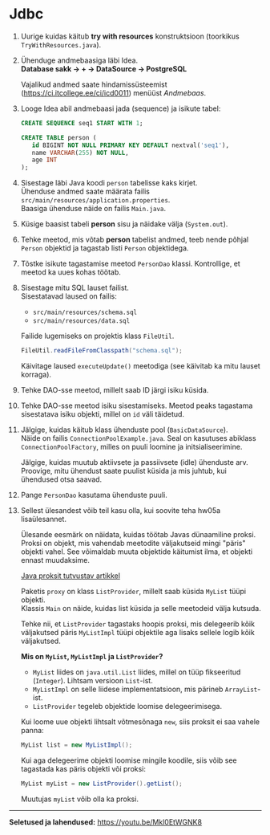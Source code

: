 # Jdbc

1. Uurige kuidas käitub **try with resources** konstruktsioon (toorkikus `TryWithResources.java`).

2. Ühenduge andmebaasiga läbi Idea.  
   **Database sakk → + → DataSource → PostgreSQL**

   Vajalikud andmed saate hindamissüsteemist (<https://ci.itcollege.ee/ci/icd0011>) menüüst *Andmebaas*.

3. Looge Idea abil andmebaasi jada (sequence) ja isikute tabel:

   ```sql
   CREATE SEQUENCE seq1 START WITH 1;

   CREATE TABLE person (
      id BIGINT NOT NULL PRIMARY KEY DEFAULT nextval('seq1'),
      name VARCHAR(255) NOT NULL,
      age INT
   );
   ```

4. Sisestage läbi Java koodi `person` tabelisse kaks kirjet.  
   Ühenduse andmed saate määrata failis `src/main/resources/application.properties`.  
   Baasiga ühenduse näide on failis `Main.java`.

5. Küsige baasist tabeli **person** sisu ja näidake välja (`System.out`).

6. Tehke meetod, mis võtab **person** tabelist andmed, teeb nende põhjal `Person` objektid ja tagastab listi `Person` objektidega.

7. Tõstke isikute tagastamise meetod `PersonDao` klassi. Kontrollige, et meetod ka uues kohas töötab.

8. Sisestage mitu SQL lauset failist.  
   Sisestatavad laused on failis:

   - `src/main/resources/schema.sql`
   - `src/main/resources/data.sql`

   Failide lugemiseks on projektis klass `FileUtil`.

   ```java
   FileUtil.readFileFromClasspath("schema.sql");
   ```

   Käivitage laused `executeUpdate()` meetodiga (see käivitab ka mitu lauset korraga).

9. Tehke DAO-sse meetod, millelt saab ID järgi isiku küsida.

10. Tehke DAO-sse meetod isiku sisestamiseks. Meetod peaks tagastama sisestatava isiku objekti, millel on `id` väli täidetud.

11. Jälgige, kuidas käitub klass ühenduste pool (`BasicDataSource`).  
    Näide on failis `ConnectionPoolExample.java`. Seal on kasutuses abiklass `ConnectionPoolFactory`, milles on puuli loomine ja initsialiseerimine.

    Jälgige, kuidas muutub aktiivsete ja passiivsete (idle) ühenduste arv.  
    Proovige, mitu ühendust saate puulist küsida ja mis juhtub, kui ühendused otsa saavad.

12. Pange `PersonDao` kasutama ühenduste puuli.

13. Sellest ülesandest võib teil kasu olla, kui soovite teha hw05a lisaülesannet.  

    Ülesande eesmärk on näidata, kuidas töötab Javas dünaamiline proksi. Proksi on objekt, mis vahendab meetodite väljakutseid mingi "päris" objekti vahel. See võimaldab muuta objektide käitumist ilma, et objekti ennast muudaksime.

    [Java proksit tutvustav artikkel](https://www.baeldung.com/java-dynamic-proxies)

    Paketis `proxy` on klass `ListProvider`, millelt saab küsida `MyList` tüüpi objekti.  
    Klassis `Main` on näide, kuidas list küsida ja selle meetodeid välja kutsuda.

    Tehke nii, et `ListProvider` tagastaks hoopis proksi, mis delegeerib kõik väljakutsed päris `MyListImpl` tüüpi objektile aga lisaks sellele logib kõik väljakutsed.

    **Mis on `MyList`, `MyListImpl` ja `ListProvider`?**

    - `MyList` liides on `java.util.List` liides, millel on tüüp fikseeritud (`Integer`). Lihtsam versioon `List`-ist.  
    - `MyListImpl` on selle liidese implementatsioon, mis pärineb `ArrayList`-ist.  
    - `ListProvider` tegeleb objektide loomise delegeerimisega.

    Kui loome uue objekti lihtsalt võtmesõnaga `new`, siis proksit ei saa vahele panna:

    ```java
    MyList list = new MyListImpl();
    ```

    Kui aga delegeerime objekti loomise mingile koodile, siis võib see tagastada kas päris objekti või proksi:

    ```java
    MyList myList = new ListProvider().getList();
    ```

    Muutujas `myList` võib olla ka proksi.

---

**Seletused ja lahendused:** <https://youtu.be/Mkl0EtWGNK8>
